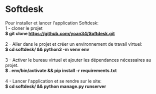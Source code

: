 # Softdesk
Pour installer et lancer l'application Softdesk:<br/>
1 - cloner le projet<br/>
<b>$ git clone https://github.com/yoan34/Softdesk.git</b><br/><br/>
2 - Aller dans le projet et créer un environnement de travail virtuel:<br/>
<b>$ cd softdesk/ && python3 -m venv env</b><br/><br/>
3 - Activer le bureau virtuel et ajouter les dépendances nécessaires au projet.<br/>
<b>$ . env/bin/activate && pip install -r requirements.txt</b><br/><br/>
4 - Lancer l'application et se rendre sur le site:<br/>
<b>$ cd softdesk/ && python manage.py runserver</b><br/>
